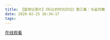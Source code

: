 ```yaml
---
title: 【篮球记录片】《科比的时光印记》第三集：与鲨共舞
date: 2020-02-25 16:34:17
tags:
---
```


<a href="https://www.weibo.com/tv/v/Iw6Mbd6MB?fid=1034:4476523114070045" target="_blank">在线观看</a>

